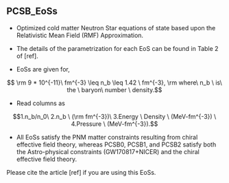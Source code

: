 ## PCSB_EoSs
  * Optimized cold matter Neutron Star equations of state based upon the Relativistic Mean Field (RMF) Approximation.

  * The details of the parametrization for each EoS can be found in Table 2 of [ref].
  * EoSs are given for,
  ```math
   \rm 9 * 10^{-11}\  fm^{-3} \leq n_b \leq 1.42 \ fm^{-3},
   
   \rm where\  n_b \ is\  the \ baryon\ number \   density.
   ```
   * Read columns as 
   ```math
   1.n_b/n_0\   2.n_b \ (\rm fm^{-3})\  3.Energy \ Density \  (MeV-fm^{-3}) \ 4.Pressure \  (MeV-fm^{-3}).
  ```

 * All EoSs satisfy the PNM matter constraints resulting from chiral effective field theory, whereas PCSB0, PCSB1, and PCSB2 satisfy both the Astro-physical constraints (GW170817+NICER) and the chiral effective field theory.


Please cite the article [ref] if you are using this EoSs.
